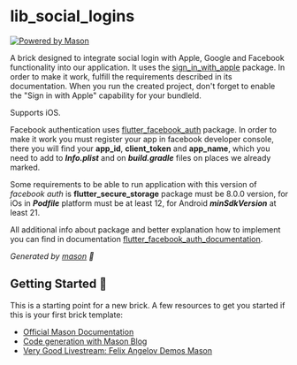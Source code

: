# lib_social_logins

[![Powered by Mason](https://img.shields.io/endpoint?url=https%3A%2F%2Ftinyurl.com%2Fmason-badge)](https://github.com/felangel/mason)

A brick designed to integrate social login with Apple, Google and Facebook functionality into our application. It uses the [sign_in_with_apple][5] package. In order to make it work, fulfill the requirements described in its documentation.
When you run the created project, don't forget to enable the "Sign in with Apple" capability for your bundleId.

Supports iOS.

Facebook authentication uses [flutter_facebook_auth][6] package. In order to make it work you must register your app in facebook developer console, there you will find your **app_id**, **client_token** and **app_name**,
which you need to add to ***Info.plist*** and on ***build.gradle*** files on places we already marked.

Some requirements to be able to run application with this version of *facebook auth* is **flutter_secure_storage** package must be 8.0.0 version,
for iOs in ***Podfile*** platform must be at least 12, for Android ***minSdkVersion*** at least 21.

All additional info about package and better explanation how to implement you can find in documentation [flutter_facebook_auth_documentation][7].


_Generated by [mason][1] 🧱_

## Getting Started 🚀

This is a starting point for a new brick.
A few resources to get you started if this is your first brick template:

- [Official Mason Documentation][2]
- [Code generation with Mason Blog][3]
- [Very Good Livestream: Felix Angelov Demos Mason][4]

[1]: https://github.com/felangel/mason
[2]: https://github.com/felangel/mason/tree/master/packages/mason_cli#readme
[3]: https://verygood.ventures/blog/code-generation-with-mason
[4]: https://youtu.be/G4PTjA6tpTU
[5]: https://pub.dev/packages/sign_in_with_apple
[6]: https://pub.dev/packages/flutter_facebook_auth
[7]: https://facebook.meedu.app/docs/5.x.x/intro